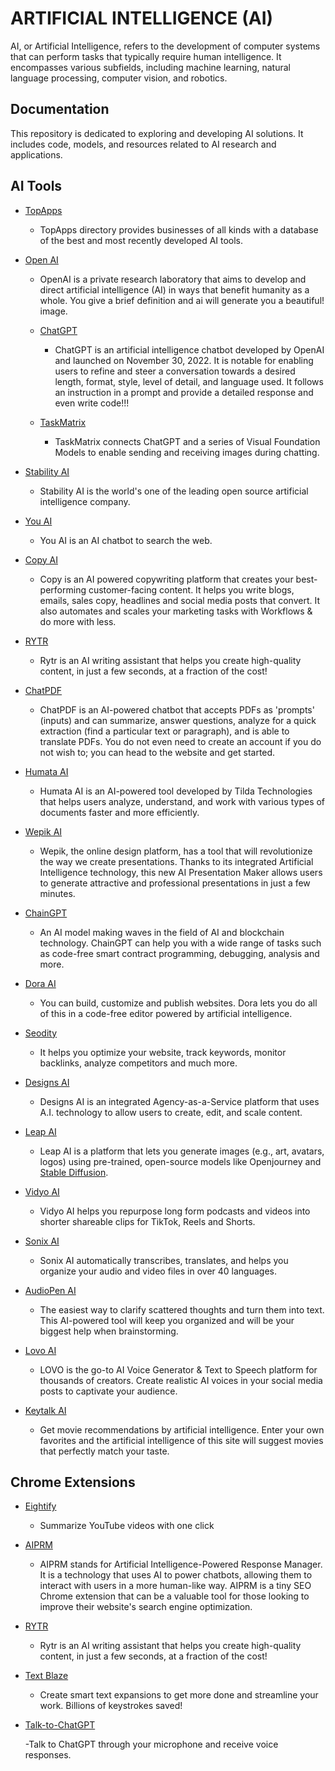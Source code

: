 # ARTIFICIAL INTELLIGENCE (AI)

AI, or Artificial Intelligence, refers to the development of computer systems that can perform tasks that typically require human intelligence. It encompasses various subfields, including machine learning, natural language processing, computer vision, and robotics.

## Documentation

This repository is dedicated to exploring and developing AI solutions. It includes code, models, and resources related to AI research and applications.

## AI Tools

- [TopApps](https://topapps.ai/)

  - TopApps directory provides businesses of all kinds with a database of the best and most recently developed AI tools.

- [Open AI](https://open.ai/)

  - OpenAI is a private research laboratory that aims to develop and direct artificial intelligence (AI) in ways that benefit humanity as a whole. You give a brief definition and ai will generate you a beautiful! image.

  - [ChatGPT](https://chat.openai.com/)

    - ChatGPT is an artificial intelligence chatbot developed by OpenAI and launched on November 30, 2022. It is notable for enabling users to refine and steer a conversation towards a desired length, format, style, level of detail, and language used. It follows an instruction in a prompt and provide a detailed response and even write code!!!

  - [TaskMatrix](https://github.com/microsoft/TaskMatrix)

    - TaskMatrix connects ChatGPT and a series of Visual Foundation Models to enable sending and receiving images during chatting.

- [Stability AI](https://stability.ai/)

  - Stability AI is the world's one of the leading open source artificial intelligence company.

- [You AI](https://you.com/)

  - You AI is an AI chatbot to search the web.

- [Copy AI](https://app.copy.ai/)

  - Copy is an AI powered copywriting platform that creates your best-performing customer-facing content. It helps you write blogs, emails, sales copy, headlines and social media posts that convert. It also automates and scales your marketing tasks with Workflows & do more with less.

- [RYTR](https://rytr.me/)

  - Rytr is an AI writing assistant that helps you create high-quality content, in just a few seconds, at a fraction of the cost!

- [ChatPDF](https://www.chatpdf.com/)

  - ChatPDF is an AI-powered chatbot that accepts PDFs as 'prompts' (inputs) and can summarize, answer questions, analyze for a quick extraction (find a particular text or paragraph), and is able to translate PDFs. You do not even need to create an account if you do not wish to; you can head to the website and get started.

- [Humata AI](https://app.humata.ai/)

  - Humata AI is an AI-powered tool developed by Tilda Technologies that helps users analyze, understand, and work with various types of documents faster and more efficiently.

- [Wepik AI](https://wepik.com/)

  - Wepik, the online design platform, has a tool that will revolutionize the way we create presentations. Thanks to its integrated Artificial Intelligence technology, this new AI Presentation Maker allows users to generate attractive and professional presentations in just a few minutes.

- [ChainGPT](https://www.chaingpt.org/)

  - An AI model making waves in the field of AI and blockchain technology. ChainGPT can help you with a wide range of tasks such as code-free smart contract programming, debugging, analysis and more.

- [Dora AI](https://www.dora.run/ai)

  - You can build, customize and publish websites. Dora lets you do all of this in a code-free editor powered by artificial intelligence.

- [Seodity](https://seodity.com/)

  - It helps you optimize your website, track keywords, monitor backlinks, analyze competitors and much more.

- [Designs AI](https://designs.ai/)

  - Designs AI is an integrated Agency-as-a-Service platform that uses A.I. technology to allow users to create, edit, and scale content.

- [Leap AI](https://www.tryleap.ai)

  - Leap AI is a platform that lets you generate images (e.g., art, avatars, logos) using pre-trained, open-source models like Openjourney and [Stable Diffusion](https://zapier.com/blog/how-to-use-stable-diffusion).

- [Vidyo AI](https://vidyo.ai/)

  - Vidyo AI helps you repurpose long form podcasts and videos into shorter shareable clips for TikTok, Reels and Shorts.

- [Sonix AI](https://sonix.ai/)

  - Sonix AI automatically transcribes, translates, and helps you organize your audio and video files in over 40 languages.

- [AudioPen AI](https://audiopen.ai/)

  - The easiest way to clarify scattered thoughts and turn them into text. This AI-powered tool will keep you organized and will be your biggest help when brainstorming.

- [Lovo AI](https://lovo.ai/)

  - LOVO is the go-to AI Voice Generator & Text to Speech platform for thousands of creators. Create realistic AI voices in your social media posts to captivate your audience.

- [Keytalk AI](https://www.mycelebs.com/)

  - Get movie recommendations by artificial intelligence. Enter your own favorites and the artificial intelligence of this site will suggest movies that perfectly match your taste.

## Chrome Extensions

- [Eightify](https://eightify.app/)

  - Summarize YouTube videos with one click

- [AIPRM](https://www.aiprm.com/)

  - AIPRM stands for Artificial Intelligence-Powered Response Manager. It is a technology that uses AI to power chatbots, allowing them to interact with users in a more human-like way. AIPRM is a tiny SEO Chrome extension that can be a valuable tool for those looking to improve their website's search engine optimization.

- [RYTR](https://chrome.google.com/webstore/detail/rytr-ai-powered-writing-a/cpnnabpklgnhjopaenljbbmkejamagel)

  - Rytr is an AI writing assistant that helps you create high-quality content, in just a few seconds, at a fraction of the cost!

- [Text Blaze](https://chrome.google.com/webstore/detail/text-blaze-templates-and/idgadaccgipmpannjkmfddolnnhmeklj)

  - Create smart text expansions to get more done and streamline your work. Billions of keystrokes saved!

- [Talk-to-ChatGPT](https://chrome.google.com/webstore/detail/talk-to-chatgpt/hodadfhfagpiemkeoliaelelfbboamlk)

  -Talk to ChatGPT through your microphone and receive voice responses.
